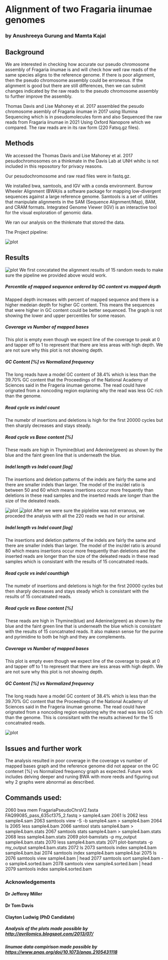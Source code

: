 # Alignment of two Fragaria iinumae genomes 
### by Anushreeya Gurung and Mamta Kajal

## Background
We are interested in checking how accurate our pseudo chromosome assembly of Fragaria iinumae is and will check how well raw reads of the same species aligns to the reference genome. 
If there is poor alignment, then the pseudo chromosome assembly could be erroneous. 
If the alignment is good but there are still differences, then we can submit changes indicated by the raw reads to the pseudo chromosome assembly to further improve the assembly. 

Thomas Davis and Lise Mahoney et al. 2017 assembled the pesudo chromosome asembly of Fragaria iinumae in 2017 using Illumina Sequencing which is in pseudomolecules form and also Sequenced the raw reads from Fragaria iinumae in 2021 Using Oxford Nanopore which we compared. The raw reads are in its raw form (220 Fatsq.gz files).



## Methods
We accessed the Thomas Davis and Lise Mahoney et al. 2017 pesudochromosomes on a thinkmate in the Davis Lab at UNH whihc is not included in this reposotory for privacy reasons.

Our pesudochromosome and raw read files were in fastq.gz.

We installed bwa, samtools, and IGV with a conda environment.
Burrow Wheeler Alignment (BWA)is a software package for mapping low-divergent sequences against a large reference genome.
Samtools is a set of utilities that manipulate alignments in the SAM (Sequence Alignment/Map), BAM, and CRAM formats. 
Integrated Genome Viewer (IGV) is an interactive tool for the visual exploration of genomic data.


We ran our analysis on the thinkmate that stored the data. 

The Project pipeline:

![plot](plots/Screenshot_2022-05-11_121105.jpg)

## Results
![plot](plots/slide1.jpg)
We first concatated the alignment results of 15 random reeds to make sure the pipeline we provided above would work. 
##### Percentile of mapped sequence ordered by GC content vs mapped depth
Mapped depth increases with percent of mapped sequence and there is a higher medeian depth for higher GC content. This means the sequences that were higher in GC content could be better sequenced. The graph is not showing the lower and upper percentiles for some reason. 
##### Coverage vs Number of mapped bases
This plot is empty even though we expect line of the coverage to peak at 0 and tapper off to 1 to represent that there are less areas with high depth. We are not sure why this plot is not showing depth. 
##### GC Content [%] vs Normalized frequency
The long reads have a model GC content of 38.4% which is less than the 39.70% GC content that the Proceedings of the National Academy of Sciences said in the Frageria iinumae genome. The read could have orignated from a noncoding region explaning why the read was less GC rich than the genome. 
##### Read cycle vs indel count
The numebr of insertions and deletions is high for the first 20000 cycles but then sharply decreases and stays steady. 
##### Read cycle vs Base content [%] 
These reads are high in Thymine(blue) and Adenine(green) as shown by the blue and the faint green line that is underneath the blue. 
##### Indel length vs Indel count [log]
The insertions and deletion patterns of the indels are fairly the same and there are smaller indels than larger. The model of the ins/del ratio is between 50 and 60 which means insertions occur more frequently than deletions in these read samples and the inserted reads are longer than the size of the deleated reads.

![plot](plots/slide2.jpg)
![plot](plots/slide3.jpg)
After we were sure the pipleline was not erranous, we proceded the analysis with all the 220 reads we had in our artisinal.
##### Indel length vs Indel count [log]
The insertions and deletion patterns of the indels are fairly the same and there are smaller indels than larger. The model of the ins/del ratio is around 80 which means insertions occur more frequently than deletions and the inserted reads are longer than the size of the deleated reads in these read samples which is consistant with the results of 15 concatnated reads. 
##### Read cycle vs indel counthigh
The numebr of insertions and deletions is high for the first 20000 cycles but then sharply decreases and stays steady which is consistant with the results of 15 concatnated reads. 
##### Read cycle vs Base content [%] 
These reads are high in Thymine(blue) and Adenine(green) as shown by the blue and the faint green line that is underneath the blue which is consistant with the results of 15 concatnated reads. It also makesn sense for the purine and pyrimidine to both be high and they are complements. 
##### Coverage vs Number of mapped bases
This plot is empty even though we expect line of the coverage to peak at 0 and tapper off to 1 to represent that there are less areas with high depth. We are not sure why this plot is not showing depth. 
##### GC Content [%] vs Normalized frequency
The long reads have a model GC content of 38.4% which is less than the 39.70% GC content that the Proceedings of the National Academy of Sciences said in the Frageria iinumae genome. The read could have orignated from a noncoding region explaning why the read was less GC rich than the genome. This is consisitant with the results achieved for the 15 concatnated reads. 


![plot](plots/slide4.jpg)



## Issues and further work
The analysis resulted in poor coverage in the coverage vs number of mapped bases graph and the reference genome did not appear on the GC contenet [%] vs Normalized frequency graph as expected. Future work includes delving deeper and runing BWA with more reeds and figuring out why 2 graphs were abnormal as described.













    



## Commands used:
 2060  bwa mem FragariaPseudoChrsV2.fasta FAQ99085_pass_635cf375_2.fastq > sample4.sam
 2061  ls
 2062  less sample4.sam 
 2063  samtools view -S -b sample4.sam > sample4.bam
 2064  ls
 2065  less sample4.bam 
 2066  samtool stats sample4.bam > sample4.bam.stats
 2067  samtools stats sample4.bam > sample4.bam.stats
 2068  less sample4.bam.stats 
 2069  plot-bamstats -p my_output sample4.bam.stats 
 2070  less sample4.bam.stats 
 2071  plot-bamstats -p my_output sample4.bam.stats 
 2072  ls
 2073  samtools index sample4.bam sample4.bam.bai
 2074  samtools index sample4.bam sample4.bai
 2075  ls
 2076  samtools view sample4.bam | head
 2077  samtools sort sample4.bam -o sample4.sorted.bam
 2078  samtools view sample4.sorted.bam | head
 2079  samtools index sample4.sorted.bam
 
 ### Acknowledgements
 #### Dr Jefferey Miller
 #### Dr Tom Davis
 #### Clayton Ludwig (PhD Candidate)
 
 ##### Analysis of the plots made possible by http://avrilomics.blogspot.com/2013/07/ 
 ##### Iinumae data compirison made possible by https://www.pnas.org/doi/10.1073/pnas.2105431118  


 



